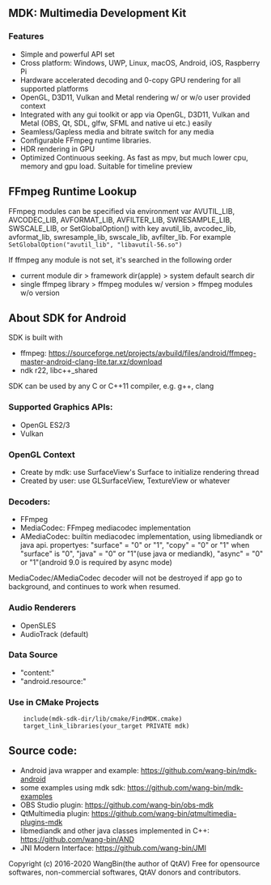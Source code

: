 ## MDK: Multimedia Development Kit

### Features
- Simple and powerful API set
- Cross platform: Windows, UWP, Linux, macOS, Android, iOS, Raspberry Pi
- Hardware accelerated decoding and 0-copy GPU rendering for all supported platforms
- OpenGL, D3D11, Vulkan and Metal rendering w/ or w/o user provided context
- Integrated with any gui toolkit or app via OpenGL, D3D11, Vulkan and Metal (OBS, Qt, SDL, glfw, SFML and native ui etc.) easily
- Seamless/Gapless media and bitrate switch for any media
- Configurable FFmpeg runtime libraries.
- HDR rendering in GPU
- Optimized Continuous seeking. As fast as mpv, but much lower cpu, memory and gpu load. Suitable for timeline preview

## FFmpeg Runtime Lookup
FFmpeg modules can be specified via environment var AVUTIL_LIB, AVCODEC_LIB, AVFORMAT_LIB, AVFILTER_LIB, SWRESAMPLE_LIB, SWSCALE_LIB, or SetGlobalOption() with key avutil_lib, avcodec_lib, avformat_lib, swresample_lib, swscale_lib, avfilter_lib. For example `SetGlobalOption("avutil_lib", "libavutil-56.so")`

If ffmpeg any module is not set, it's searched in the following order
- current module dir > framework dir(apple) > system default search dir
- single ffmpeg library > ffmpeg modules w/ version > ffmpeg modules w/o version


## About SDK for Android
SDK is built with
- ffmpeg: https://sourceforge.net/projects/avbuild/files/android/ffmpeg-master-android-clang-lite.tar.xz/download
- ndk r22, libc++_shared

SDK can be used by any C or C++11 compiler, e.g. g++, clang

### Supported Graphics APIs:
- OpenGL ES2/3
- Vulkan

### OpenGL Context
- Create by mdk: use SurfaceView's Surface to initialize rendering thread
- Created by user: use GLSurfaceView, TextureView or whatever

### Decoders:
- FFmpeg
- MediaCodec: FFmpeg mediacodec implementation
- AMediaCodec: builtin mediacodec implementation, using libmediandk or java api. propertyes: "surface" = "0" or "1", "copy" = "0" or "1" when "surface" is "0", "java" = "0" or "1"(use java or mediandk), "async" = "0" or "1"(android 9.0 is required by async mode)

MediaCodec/AMediaCodec decoder will not be destroyed if app go to background, and continues to work when resumed.

### Audio Renderers
- OpenSLES
- AudioTrack (default)

### Data Source
- "content:"
- "android.resource:"

### Use in CMake Projects
```
	include(mdk-sdk-dir/lib/cmake/FindMDK.cmake)
	target_link_libraries(your_target PRIVATE mdk)
```

## Source code:
- Android java wrapper and example: https://github.com/wang-bin/mdk-android
- some examples using mdk sdk: https://github.com/wang-bin/mdk-examples
- OBS Studio plugin: https://github.com/wang-bin/obs-mdk
- QtMultimedia plugin: https://github.com/wang-bin/qtmultimedia-plugins-mdk
- libmediandk and other java classes implemented in C++: https://github.com/wang-bin/AND
- JNI Modern Interface: https://github.com/wang-bin/JMI

Copyright (c) 2016-2020 WangBin(the author of QtAV) <wbsecg1 at gmail.com>
Free for opensource softwares, non-commercial softwares, QtAV donors and contributors.